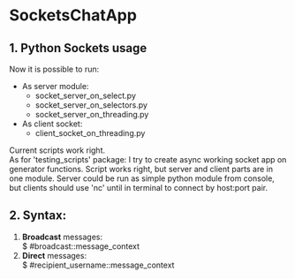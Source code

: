 # SocketsChatApp

## 1. Python Sockets usage

Now it is possible to run:
* As server module: 
  * socket_server_on_select.py
  * socket_server_on_selectors.py
  * socket_server_on_threading.py
* As client socket:
  * client_socket_on_threading.py

Current scripts work right.  
As for 'testing_scripts' package: I try to create async working socket app on generator functions.
Script works right, but server and client parts are in one module. Server could be run 
as simple python module from console, but clients should use 'nc' until in terminal to connect by host:port pair.


## 2. Syntax: 
1. **Broadcast** messages:  
   $ #broadcast::message_context
2. **Direct** messages:  
   $ #recipient_username::message_context
